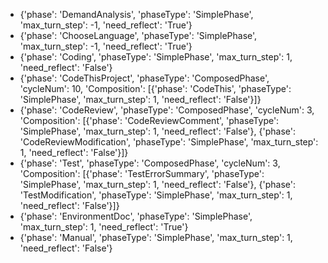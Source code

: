 - {'phase': 'DemandAnalysis', 'phaseType': 'SimplePhase', 'max_turn_step': -1, 'need_reflect': 'True'}
- {'phase': 'ChooseLanguage', 'phaseType': 'SimplePhase', 'max_turn_step': -1, 'need_reflect': 'True'}
- {'phase': 'Coding', 'phaseType': 'SimplePhase', 'max_turn_step': 1, 'need_reflect': 'False'}
- {'phase': 'CodeThisProject', 'phaseType': 'ComposedPhase', 'cycleNum': 10, 'Composition': [{'phase': 'CodeThis', 'phaseType': 'SimplePhase', 'max_turn_step': 1, 'need_reflect': 'False'}]}
- {'phase': 'CodeReview', 'phaseType': 'ComposedPhase', 'cycleNum': 3, 'Composition': [{'phase': 'CodeReviewComment', 'phaseType': 'SimplePhase', 'max_turn_step': 1, 'need_reflect': 'False'}, {'phase': 'CodeReviewModification', 'phaseType': 'SimplePhase', 'max_turn_step': 1, 'need_reflect': 'False'}]}
- {'phase': 'Test', 'phaseType': 'ComposedPhase', 'cycleNum': 3, 'Composition': [{'phase': 'TestErrorSummary', 'phaseType': 'SimplePhase', 'max_turn_step': 1, 'need_reflect': 'False'}, {'phase': 'TestModification', 'phaseType': 'SimplePhase', 'max_turn_step': 1, 'need_reflect': 'False'}]}
- {'phase': 'EnvironmentDoc', 'phaseType': 'SimplePhase', 'max_turn_step': 1, 'need_reflect': 'True'}
- {'phase': 'Manual', 'phaseType': 'SimplePhase', 'max_turn_step': 1, 'need_reflect': 'False'}